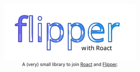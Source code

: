 <p align="center">
	<img src=".github/logo.svg" height="180">
	<br>
	A (very) small library to join <a href="https://github.com/roblox/roact">Roact</a> and <a href="https://github.com/Reselim/Flipper">Flipper</a>.
</p>